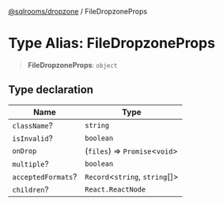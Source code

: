 [@sqlrooms/dropzone](../index.md) / FileDropzoneProps

# Type Alias: FileDropzoneProps

> **FileDropzoneProps**: `object`

## Type declaration

| Name | Type |
| ------ | ------ |
| <a id="classname"></a> `className`? | `string` |
| <a id="isinvalid"></a> `isInvalid`? | `boolean` |
| <a id="ondrop"></a> `onDrop` | (`files`) => `Promise`\<`void`\> |
| <a id="multiple"></a> `multiple`? | `boolean` |
| <a id="acceptedformats"></a> `acceptedFormats`? | `Record`\<`string`, `string`[]\> |
| <a id="children"></a> `children`? | `React.ReactNode` |
